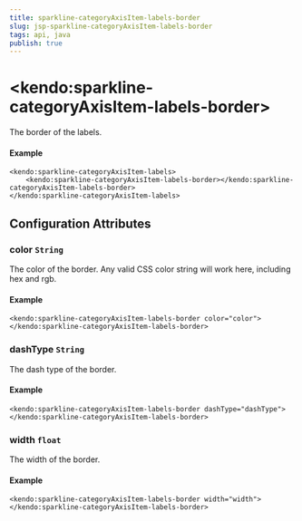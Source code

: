 ```yaml
---
title: sparkline-categoryAxisItem-labels-border
slug: jsp-sparkline-categoryAxisItem-labels-border
tags: api, java
publish: true
---
```


# \<kendo:sparkline-categoryAxisItem-labels-border\>

The border of the labels.

#### Example
    <kendo:sparkline-categoryAxisItem-labels>
        <kendo:sparkline-categoryAxisItem-labels-border></kendo:sparkline-categoryAxisItem-labels-border>
    </kendo:sparkline-categoryAxisItem-labels>

## Configuration Attributes

### color `String`

The color of the border. Any valid CSS color string will work here, including hex and rgb.

#### Example
    <kendo:sparkline-categoryAxisItem-labels-border color="color">
    </kendo:sparkline-categoryAxisItem-labels-border>

### dashType `String`

The dash type of the border.

#### Example
    <kendo:sparkline-categoryAxisItem-labels-border dashType="dashType">
    </kendo:sparkline-categoryAxisItem-labels-border>

### width `float`

The width of the border.

#### Example
    <kendo:sparkline-categoryAxisItem-labels-border width="width">
    </kendo:sparkline-categoryAxisItem-labels-border>

